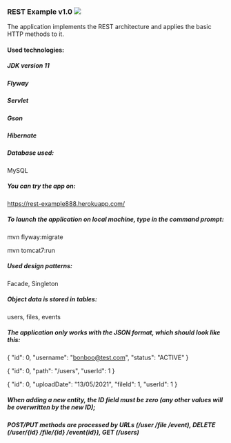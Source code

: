 ### REST Example v1.0 [![](https://travis-ci.com/taorusb/RESTExample.svg?branch=main)](https://travis-ci.com/taorusb/RESTExample.svg?branch=main)

The application implements the REST architecture and applies the basic HTTP methods to it.

#### Used technologies:

##### JDK version 11
##### Flyway
##### Servlet 
##### Gson
##### Hibernate

##### Database used:
MySQL

##### You can try the app on:

https://rest-example888.herokuapp.com/

##### To launch the application on local machine, type in the command prompt:

mvn flyway:migrate

mvn tomcat7:run

##### Used design patterns:

Facade, Singleton

##### Object data is stored in tables:

users, files, events

##### The application only works with the JSON format, which should look like this:
{ "id": 0, "username": "bonboo@test.com", "status": "ACTIVE" }

{ "id": 0, "path": "/users", "userId": 1 }

{ "id": 0, "uploadDate": "13/05/2021", "fileId": 1, "userId": 1 }

##### When adding a new entity, the ID field must be zero (any other values will be overwritten by the new ID);
##### POST/PUT methods are processed by URLs (/user /file /event), DELETE (/user/{id} /file/{id} /event{id}), GET (/users)
